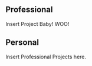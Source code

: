 <!--
vim:filetype=ghmarkdown
--!>

<!--
   - The content file for TEST
   -->

## Professional
Insert Project Baby! WOO!

## Personal
Insert Professional Projects here.
